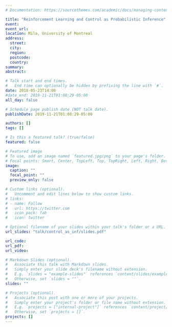 ```yaml
---
# Documentation: https://sourcethemes.com/academic/docs/managing-content/

title: "Reinforcement Learning and Control as Probabilistic Inference"
event:
event_url:
location: Mila, University of Montreal
address:
  street:
  city:
  region:
  postcode:
  country:
summary: 
abstract:

# Talk start and end times.
#   End time can optionally be hidden by prefixing the line with `#`.
date: 2018-05-23T14:00
#date_end: 2019-11-21T01:08:29-05:00
all_day: false

# Schedule page publish date (NOT talk date).
publishDate: 2019-11-21T01:08:29-05:00

authors: []
tags: []

# Is this a featured talk? (true/false)
featured: false

# Featured image
# To use, add an image named `featured.jpg/png` to your page's folder. 
# Focal points: Smart, Center, TopLeft, Top, TopRight, Left, Right, BottomLeft, Bottom, BottomRight.
image:
  caption: ""
  focal_point: ""
  preview_only: false

# Custom links (optional).
#   Uncomment and edit lines below to show custom links.
# links:
# - name: Follow
#   url: https://twitter.com
#   icon_pack: fab
#   icon: twitter

# Optional filename of your slides within your talk's folder or a URL.
url_slides: "talk/control_as_inf/slides.pdf"

url_code:
url_pdf:
url_video:

# Markdown Slides (optional).
#   Associate this talk with Markdown slides.
#   Simply enter your slide deck's filename without extension.
#   E.g. `slides = "example-slides"` references `content/slides/example-slides.md`.
#   Otherwise, set `slides = ""`.
slides: ""

# Projects (optional).
#   Associate this post with one or more of your projects.
#   Simply enter your project's folder or file name without extension.
#   E.g. `projects = ["internal-project"]` references `content/project/deep-learning/index.md`.
#   Otherwise, set `projects = []`.
projects: []
---
```

